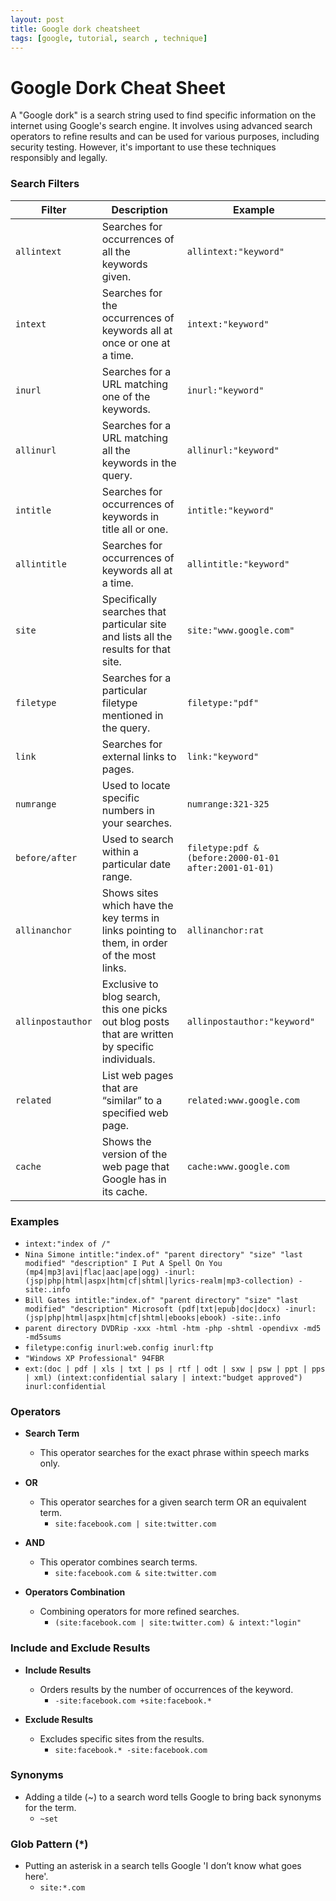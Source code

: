 ```yaml
---
layout: post
title: Google dork cheatsheet
tags: [google, tutorial, search , technique]
---
```


# Google Dork Cheat Sheet
A "Google dork" is a search string used to find specific information on the internet using Google's search engine. It involves using advanced search operators to refine results and can be used for various purposes, including security testing. However, it's important to use these techniques responsibly and legally.

### Search Filters

| Filter            | Description                                                     | Example                                       |
|-------------------|-----------------------------------------------------------------|-----------------------------------------------|
| `allintext`       | Searches for occurrences of all the keywords given.             | `allintext:"keyword"`                         |
| `intext`          | Searches for the occurrences of keywords all at once or one at a time. | `intext:"keyword"`                        |
| `inurl`           | Searches for a URL matching one of the keywords.                | `inurl:"keyword"`                             |
| `allinurl`        | Searches for a URL matching all the keywords in the query.      | `allinurl:"keyword"`                          |
| `intitle`         | Searches for occurrences of keywords in title all or one.       | `intitle:"keyword"`                           |
| `allintitle`      | Searches for occurrences of keywords all at a time.             | `allintitle:"keyword"`                        |
| `site`            | Specifically searches that particular site and lists all the results for that site. | `site:"www.google.com"`                   |
| `filetype`        | Searches for a particular filetype mentioned in the query.      | `filetype:"pdf"`                              |
| `link`            | Searches for external links to pages.                            | `link:"keyword"`                              |
| `numrange`        | Used to locate specific numbers in your searches.               | `numrange:321-325`                            |
| `before/after`    | Used to search within a particular date range.                  | `filetype:pdf & (before:2000-01-01 after:2001-01-01)` |
| `allinanchor`     | Shows sites which have the key terms in links pointing to them, in order of the most links. | `allinanchor:rat`                     |
| `allinpostauthor` | Exclusive to blog search, this one picks out blog posts that are written by specific individuals. | `allinpostauthor:"keyword"`           |
| `related`         | List web pages that are “similar” to a specified web page.      | `related:www.google.com`                      |
| `cache`           | Shows the version of the web page that Google has in its cache. | `cache:www.google.com`                       |

### Examples

- `intext:"index of /"`
- `Nina Simone intitle:"index.of" "parent directory" "size" "last modified" "description" I Put A Spell On You (mp4|mp3|avi|flac|aac|ape|ogg) -inurl:(jsp|php|html|aspx|htm|cf|shtml|lyrics-realm|mp3-collection) -site:.info`
- `Bill Gates intitle:"index.of" "parent directory" "size" "last modified" "description" Microsoft (pdf|txt|epub|doc|docx) -inurl:(jsp|php|html|aspx|htm|cf|shtml|ebooks|ebook) -site:.info`
- `parent directory DVDRip -xxx -html -htm -php -shtml -opendivx -md5 -md5sums`
- `filetype:config inurl:web.config inurl:ftp`
- `"Windows XP Professional" 94FBR`
- `ext:(doc | pdf | xls | txt | ps | rtf | odt | sxw | psw | ppt | pps | xml) (intext:confidential salary | intext:"budget approved") inurl:confidential`

### Operators

- **Search Term**
  - This operator searches for the exact phrase within speech marks only.

- **OR**
  - This operator searches for a given search term OR an equivalent term.
    - `site:facebook.com | site:twitter.com`

- **AND**
  - This operator combines search terms.
    - `site:facebook.com & site:twitter.com`

- **Operators Combination**
  - Combining operators for more refined searches.
    - `(site:facebook.com | site:twitter.com) & intext:"login"`

### Include and Exclude Results

- **Include Results**
  - Orders results by the number of occurrences of the keyword.
    - `-site:facebook.com +site:facebook.*`

- **Exclude Results**
  - Excludes specific sites from the results.
    - `site:facebook.* -site:facebook.com`

### Synonyms

- Adding a tilde (~) to a search word tells Google to bring back synonyms for the term.
  - `~set`

### Glob Pattern (*) 

- Putting an asterisk in a search tells Google 'I don’t know what goes here'.
  - `site:*.com`